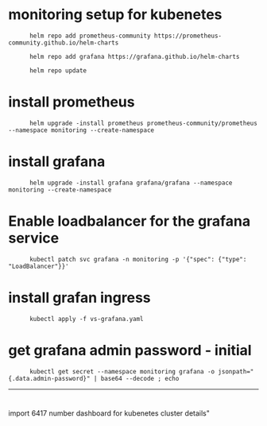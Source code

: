 # monitoring setup for kubenetes


          helm repo add prometheus-community https://prometheus-community.github.io/helm-charts

          helm repo add grafana https://grafana.github.io/helm-charts

          helm repo update

          

# install prometheus    

          helm upgrade -install prometheus prometheus-community/prometheus --namespace monitoring --create-namespace

# install grafana
          helm upgrade -install grafana grafana/grafana --namespace monitoring --create-namespace


# Enable loadbalancer for the grafana service
          kubectl patch svc grafana -n monitoring -p '{"spec": {"type": "LoadBalancer"}}'

# install grafan ingress
          kubectl apply -f vs-grafana.yaml
# get grafana admin password - initial
          kubectl get secret --namespace monitoring grafana -o jsonpath="{.data.admin-password}" | base64 --decode ; echo



****

#
import 6417 number dashboard for kubenetes cluster details"
